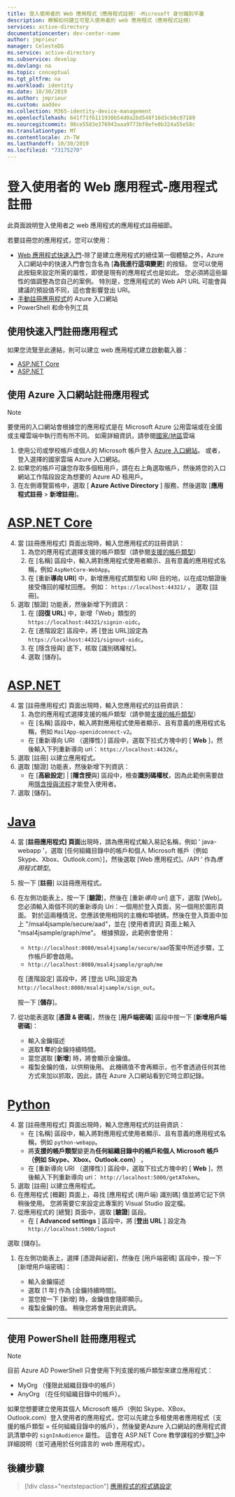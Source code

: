 ```yaml
---
title: 登入使用者的 Web 應用程式（應用程式註冊）-Microsoft 身分識別平臺
description: 瞭解如何建立可登入使用者的 web 應用程式（應用程式註冊）
services: active-directory
documentationcenter: dev-center-name
author: jmprieur
manager: CelesteDG
ms.service: active-directory
ms.subservice: develop
ms.devlang: na
ms.topic: conceptual
ms.tgt_pltfrm: na
ms.workload: identity
ms.date: 10/30/2019
ms.author: jmprieur
ms.custom: aaddev
ms.collection: M365-identity-device-management
ms.openlocfilehash: 641f71f6111930b54d0a2bd548f16d3cb0c07189
ms.sourcegitcommit: 98ce5583e376943aaa9773bf8efe0b324a55e58c
ms.translationtype: MT
ms.contentlocale: zh-TW
ms.lasthandoff: 10/30/2019
ms.locfileid: "73175270"
---
```

# <a name="web-app-that-signs-in-users---app-registration"></a>登入使用者的 Web 應用程式-應用程式註冊

此頁面說明登入使用者之 web 應用程式的應用程式註冊細節。

若要註冊您的應用程式，您可以使用：

- [Web 應用程式快速入門](#register-an-app-using-the-quickstarts)-除了是建立應用程式的絕佳第一個體驗之外，Azure 入口網站中的快速入門會包含名為 [**為我進行這項變更**] 的按鈕。 您可以使用此按鈕來設定所需的屬性，即使是現有的應用程式也是如此。 您必須將這些屬性的值調整為您自己的案例。 特別是，您應用程式的 Web API URL 可能會與建議的預設值不同，這也會影響登出 URI。
- [手動註冊應用程式](#register-an-app-using-azure-portal)的 Azure 入口網站
- PowerShell 和命令列工具

## <a name="register-an-app-using-the-quickstarts"></a>使用快速入門註冊應用程式

如果您流覽至此連結，則可以建立 web 應用程式建立啟動載入器：

- [ASP.NET Core](https://aka.ms/aspnetcore2-1-aad-quickstart-v2)
- [ASP.NET](https://ms.portal.azure.com/#blade/Microsoft_AAD_RegisteredApps/applicationsListBlade/quickStartType/AspNetWebAppQuickstartPage/sourceType/docs)

## <a name="register-an-app-using-azure-portal"></a>使用 Azure 入口網站註冊應用程式

> [!NOTE]
> 要使用的入口網站會根據您的應用程式是在 Microsoft Azure 公用雲端或在全國或主權雲端中執行而有所不同。 如需詳細資訊，請參閱[國家/地區](./authentication-national-cloud.md#app-registration-endpoints)雲端


1. 使用公司或學校帳戶或個人的 Microsoft 帳戶登入 [Azure 入口網站](https://portal.azure.com)。 或者，登入選擇的國家雲端 Azure 入口網站。
1. 如果您的帳戶可讓您存取多個租用戶，請在右上角選取帳戶，然後將您的入口網站工作階段設定為想要的 Azure AD 租用戶。
1. 在左側導覽窗格中，選取 [ **Azure Active Directory** ] 服務，然後選取 [**應用程式註冊** > **新增註冊**]。

# <a name="aspnet-coretabaspnetcore"></a>[ASP.NET Core](#tab/aspnetcore)

4. 當 [註冊應用程式] 頁面出現時，輸入您應用程式的註冊資訊：
   1. 為您的應用程式選擇支援的帳戶類型（請參閱[支援的帳戶類型](./v2-supported-account-types.md)）
   1. 在 [名稱] 區段中，輸入將對應用程式使用者顯示、且有意義的應用程式名稱，例如 `AspNetCore-WebApp`。
   1. 在 [重新**導向 URI**] 中，新增應用程式類型和 URI 目的地，以在成功驗證後接受傳回的權杖回應。 例如： `https://localhost:44321/` 。  選取 [註冊]。
1. 選取 [驗證] 功能表，然後新增下列資訊：
   1. 在 [**回復 URL**] 中，新增「Web」類型的 `https://localhost:44321/signin-oidc`。
   1. 在 [進階設定] 區段中，將 [登出 URL]設定為 `https://localhost:44321/signout-oidc`。
   1. 在 [隱含授與] 底下，核取 [識別碼權杖]。
   1. 選取 [儲存]。

# <a name="aspnettabaspnet"></a>[ASP.NET](#tab/aspnet)

4. 當 [註冊應用程式] 頁面出現時，輸入您應用程式的註冊資訊：
   1. 為您的應用程式選擇支援的帳戶類型（請參閱[支援的帳戶類型](./v2-supported-account-types.md)）
   - 在 [名稱] 區段中，輸入將對應用程式使用者顯示、且有意義的應用程式名稱，例如 `MailApp-openidconnect-v2`。
   - 在 [重新導向 URI （選擇性）] 區段中，選取下拉式方塊中的 [ **Web** ]，然後輸入下列重新導向 uri： `https://localhost:44326/`。
1. 選取 [註冊] 以建立應用程式。
1. 選取 [驗證] 功能表，然後新增下列資訊：
   - 在 [**高級設定**] | [**隱含授**與] 區段中，檢查**識別碼權杖**，因為此範例需要啟用[隱含授與流程](v2-oauth2-implicit-grant-flow.md)才能登入使用者。
1. 選取 [儲存]。

# <a name="javatabjava"></a>[Java](#tab/java)

4. 當 [**註冊應用程式] 頁面**出現時，請為應用程式輸入易記名稱，例如 ' java-webapp '，選取 [任何組織目錄中的帳戶和個人 Microsoft 帳戶（例如 Skype、Xbox、Outlook.com）]，然後選取 [Web 應用程式]。/API ' 作為*應用程式類型*。
1. 按一下 [**註冊**] 以註冊應用程式。
1. 在左側功能表上，按一下 [**驗證**]，然後在 [重新*導向 uri*] 底下，選取 [Web]。 您必須輸入兩個不同的重新導向 Uri：一個用於登入頁面，另一個用於圖形頁面。 對於這兩種情況，您應該使用相同的主機和埠號碼，然後在登入頁面中加上 "/msal4jsample/secure/aad"，並在 [使用者資訊] 頁面上輸入 "msal4jsample/graph/me"。
 根據預設，此範例會使用：

    - `http://localhost:8080/msal4jsample/secure/aad`答案中所述步驟，工作帳戶即會啟用。
    - `http://localhost:8080/msal4jsample/graph/me`

    在 [進階設定] 區段中，將 [登出 URL]設定為 `http://localhost:8080/msal4jsample/sign_out`。

     按一下 [**儲存**]。

1. 從功能表選取 [**憑證 & 密碼**]，然後在 [**用戶端密碼**] 區段中按一下 [**新增用戶端密碼**]：

    - 輸入金鑰描述
    - 選取**1 年**的金鑰持續時間。
    - 當您選取 [**新增**] 時，將會顯示金鑰值。
    - 複製金鑰的值，以供稍後用。 此機碼值不會再顯示，也不會透過任何其他方式來加以抓取，因此，請在 Azure 入口網站看到它時立即記錄。

# <a name="pythontabpython"></a>[Python](#tab/python)

4. 當 [註冊應用程式] 頁面出現時，輸入您應用程式的註冊資訊：
   - 在 [名稱] 區段中，輸入將對應用程式使用者顯示、且有意義的應用程式名稱，例如 `python-webapp`。
   - 將**支援的帳戶類型**變更為**任何組織目錄中的帳戶和個人 Microsoft 帳戶（例如 Skype、Xbox、Outlook.com）** 。
   - 在 [重新導向 URI （選擇性）] 區段中，選取下拉式方塊中的 [ **Web** ]，然後輸入下列重新導向 uri： `http://localhost:5000/getAToken`。
1. 選取 [註冊] 以建立應用程式。
1. 在應用程式 [概觀] 頁面上，尋找 [應用程式 (用戶端) 識別碼] 值並將它記下供稍後使用。 您將需要它來設定此專案的 Visual Studio 設定檔。
1. 從應用程式的 [總覽] 頁面中，選取 [**驗證**] 區段。
   - 在 [ **Advanced settings** ] 區段中，將 [**登出 URL** ] 設定為 `http://localhost:5000/logout`

  選取 [儲存]。
1. 在左側功能表上，選擇 [憑證與祕密]，然後在 [用戶端密碼] 區段中，按一下 [新增用戶端密碼]：

      - 輸入金鑰描述
      - 選取 [1 年] 作為 [金鑰持續時間]。
      - 當您按一下 [新增] 時，金鑰值會隨即顯示。
      - 複製金鑰的值。 稍後您將會用到此資訊。
---

## <a name="register-an-app-using-powershell"></a>使用 PowerShell 註冊應用程式

> [!NOTE]
> 目前 Azure AD PowerShell 只會使用下列支援的帳戶類型來建立應用程式：
>
> - MyOrg （僅限此組織目錄中的帳戶）
> - AnyOrg （在任何組織目錄中的帳戶）。
>
> 如果您想要建立使用其個人 Microsoft 帳戶（例如 Skype、XBox、Outlook.com）登入使用者的應用程式，您可以先建立多租使用者應用程式（支援的帳戶類型 = 任何組織目錄中的帳戶），然後變更Azure 入口網站的應用程式資訊清單中的 `signInAudience` 屬性。 這會在 ASP.NET Core 教學課程的步驟[1.3](https://github.com/Azure-Samples/active-directory-aspnetcore-webapp-openidconnect-v2/tree/master/1-WebApp-OIDC/1-3-AnyOrgOrPersonal#step-1-register-the-sample-with-your-azure-ad-tenant)中詳細說明（並可通用於任何語言的 web 應用程式）。

## <a name="next-steps"></a>後續步驟

> [!div class="nextstepaction"]
> [應用程式的程式碼設定](scenario-web-app-sign-user-app-configuration.md)
